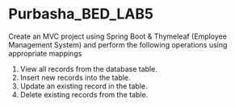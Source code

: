 # Purbasha_BED_LAB5

Create an MVC project using Spring Boot & Thymeleaf (Employee Management System) and perform the following operations using appropriate mappings

1. View all records from the database table.
2. Insert new records into the table.
3. Update an existing record in the table.
4. Delete existing records from the table.
